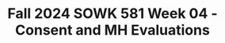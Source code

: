 ---
layout: single_embed_slide
title: "Fall 2024 SOWK 581 Week 04 - Consent and MH Evaluations"
presentation_id: VGyL0I
slides:
  - slide_name: ../deck-VGyL0I-large-0.jpeg
    slide_thumbnail: ../deck-VGyL0I-thumb-0.jpeg
    slide_alt: "Slide with white text on a blue background. Title: 'Consent and MH Evaluations.' Subtitle: 'SOWK 581 Week 04.' Bottom text: 'Jacob Campbell, Ph.D. LICSW.'"
  - slide_name: ../deck-VGyL0I-large-1.jpeg
    slide_thumbnail: ../deck-VGyL0I-thumb-1.jpeg
    slide_alt: "The slide displays text on a blue background listing 'Agenda: Brief Lecture Video, Assignments for the Week, Consent form, MH Evaluations (Biopsychosocial Assessments)' in a presentation setting."
  - slide_name: ../deck-VGyL0I-large-2.jpeg
    slide_thumbnail: ../deck-VGyL0I-thumb-2.jpeg
    slide_alt: "Slide outlines 'Week 04 Assignments' tasks: reply to forums, answer Chapter 03 questions, develop a consent form, evaluate biopsychosocial assessment content, and consider mental health disorder representation. Read Chapter 03."
  - slide_name: ../deck-VGyL0I-large-3.jpeg
    slide_thumbnail: ../deck-VGyL0I-thumb-3.jpeg
    slide_alt: "The slide displays the title 'Consent Forms' on a blue background, listing key points: 'What you will be doing, Risks/benefits, Confidentiality, Voluntary participation.'"
  - slide_name: ../deck-VGyL0I-large-4.jpeg
    slide_thumbnail: ../deck-VGyL0I-thumb-4.jpeg
    slide_alt: "A document titled 'Mental Health Evaluation' with sections for client information and treatment history is displayed on the right; descriptive text highlights evaluation dimensions on the left."
  - slide_name: ../deck-VGyL0I-large-5.jpeg
    slide_thumbnail: ../deck-VGyL0I-thumb-5.jpeg
    slide_alt: "Document displaying a mental health evaluation form on the left. On the right, text lists dimensions like abuse, crisis assessment, medical history, psychosocial, and legal issues."
  - slide_name: ../deck-VGyL0I-large-6.jpeg
    slide_thumbnail: ../deck-VGyL0I-thumb-6.jpeg
    slide_alt: "Slide displays text and a form. Text: 'Mental Health Evaluation Example. Dimension X: Developmental. Dimension XI: Environmental. Need/Barriers to Treatment. Current Mental Status. Admitting Diagnoses. Inter-agency Services Needed.'Form shows evaluation categories and boxes for filling details."
---